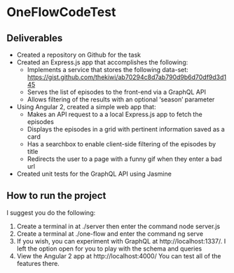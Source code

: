 # OneFlowCodeTest

## Deliverables

+ Created a repository on Github for the task
+ Created an Express.js app that accomplishes the following:
    + Implements a service that stores the following data-set: https://gist.github.com/thekiwi/ab70294c8d7ab790d9b6d70df9d3d145
    + Serves the list of episodes to the front-end via a GraphQL API
    + Allows filtering of the results with an optional ‘season’ parameter
+ Using Angular 2, created a simple web app that:
    + Makes an API request to a a local Express.js app to fetch the episodes
    + Displays the episodes in a grid with pertinent information saved as a card
    + Has a searchbox to enable client-side filtering of the episodes by title
    + Redirects the user to a page with a funny gif when they enter a bad url
+ Created unit tests for the GraphQL API using Jasmine

## How to run the project

I suggest you do the following:

1. Create a terminal in at ./server then enter the command node server.js
1. Create a terminal at ./one-flow and enter the command ng serve
1. If you wish, you can experiment with GraphQL at http://localhost:1337/. I left the option open for you to play with the schema and queries
1. View the Angular 2 app at http://localhost:4000/ You can test all of the features there.
